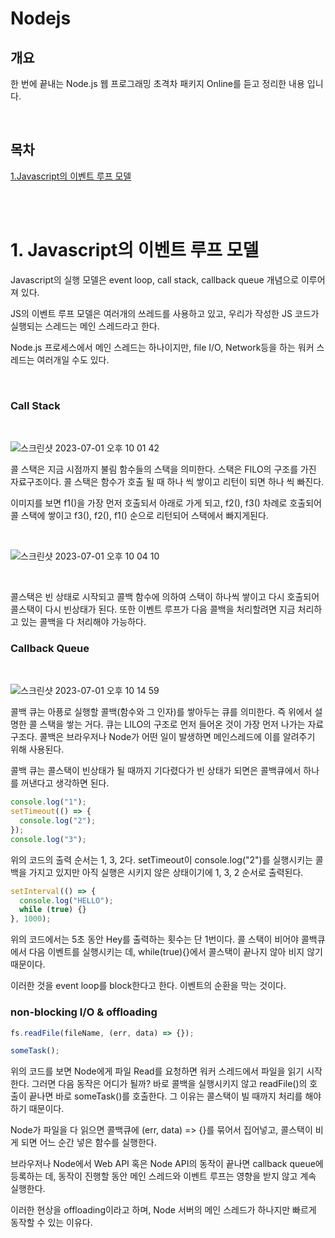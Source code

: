 # Nodejs

## 개요

한 번에 끝내는 Node.js 웹 프로그래밍 초격차 패키지 Online를 듣고 정리한 내용 입니다.

<br />

## 목차

[1.Javascript의 이벤트 루프 모델](#1-javascript의-이벤트-루프-모델)

<br />
<br />

# 1. Javascript의 이벤트 루프 모델

Javascript의 실행 모델은 event loop, call stack, callback queue 개념으로 이루어져 있다.

JS의 이벤트 루프 모델은 여러개의 쓰레드를 사용하고 있고, 우리가 작성한 JS 코드가 실행되는 스레드는 메인 스레드라고 한다.

Node.js 프로세스에서 메인 스레드는 하나이지만, file I/O, Network등을 하는 워커 스레드는 여러개일 수도 있다.

<br />

### Call Stack

<br />

![스크린샷 2023-07-01 오후 10 01 42](https://github.com/pinomaker-hoo/TIL/assets/56928532/95f8cbc2-57c3-4558-ae5c-eb8356b07775)

콜 스택은 지금 시점까지 불림 함수들의 스택을 의미한다. 스택은 FILO의 구조를 가진 자료구조이다. 콜 스택은 함수가 호출 될 때 하나 씩 쌓이고 리턴이 되면 하나 씩 빠진다.

이미지를 보면 f1()을 가장 먼저 호출되서 아래로 가게 되고, f2(), f3() 차례로 호출되어 콜 스택에 쌓이고 f3(), f2(), f1() 순으로 리턴되어 스택에서 빠지게된다.

<br />

![스크린샷 2023-07-01 오후 10 04 10](https://github.com/pinomaker-hoo/TIL/assets/56928532/cee69662-c014-4522-bcf9-e9bdccb371ce)

<br />

콜스택은 빈 상태로 시작되고 콜백 함수에 의하여 스택이 하나씩 쌓이고 다시 호출되어 콜스택이 다시 빈상태가 된다. 또한 이벤트 루프가 다음 콜백을 처리할려면 지금 처리하고 있는 콜백을 다 처리해야 가능하다.

### Callback Queue

<br />

![스크린샷 2023-07-01 오후 10 14 59](https://github.com/pinomaker-hoo/TIL/assets/56928532/a30c2af9-f235-41e8-a763-6a5178ff01b6)

콜백 큐는 아픙로 실행할 콜백(함수와 그 인자)를 쌓아두는 큐를 의미한다. 즉 위에서 설명한 콜 스택을 쌓는 거다.
큐는 LILO의 구조로 먼저 들어온 것이 가장 먼저 나가는 자료구조다. 콜백은 브라우저나 Node가 어떤 일이 발생하면 메인스레드에 이를 알려주기 위해 사용된다.

콜백 큐는 콜스택이 빈상태가 될 때까지 기다렸다가 빈 상태가 되면은 콜백큐에서 하나를 꺼낸다고 생각하면 된다.

```javascript
console.log("1");
setTimeout(() => {
  console.log("2");
});
console.log("3");
```

위의 코드의 출력 순서는 1, 3, 2다. setTimeout이 console.log("2")를 실행시키는 콜백을 가지고 있지만 아직 실행은 시키지 않은 상태이기에 1, 3, 2 순서로 출력된다.

```javascript
setInterval(() => {
  console.log("HELLO");
  while (true) {}
}, 1000);
```

위의 코드에서는 5초 동안 Hey를 출력하는 횟수는 단 1번이다. 콜 스택이 비어야 콜백큐에서 다음 이벤트를 실행시키는 데, while(true){}에서 콜스택이 끝나지 않아 비지 않기 때문이다.

이러한 것을 event loop를 block한다고 한다. 이벤트의 순환을 막는 것이다.

### non-blocking I/O & offloading

```javascript
fs.readFile(fileName, (err, data) => {});

someTask();
```

위의 코드를 보면 Node에게 파일 Read를 요청하면 워커 스레드에서 파일을 읽기 시작한다. 그러면 다음 동작은 어디가 될까? 바로 콜백을 실행시키지 않고 readFile()의 호출이 끝나면 바로 someTask()를 호출한다. 그 이유는 콜스택이 빌 때까지 처리를 해야하기 때문이다.

Node가 파일을 다 읽으면 콜백큐에 (err, data) => {}를 묶어서 집어넣고, 콜스택이 비게 되면 어느 순간 넣은 함수를 실행한다.

브라우저나 Node에서 Web API 혹은 Node API의 동작이 끝나면 callback queue에 등록하는 데, 동작이 진행할 동안 메인 스레드와 이벤트 루프는 영향을 받지 않고 계속 실행한다.

이러한 현상을 offloading이라고 하며, Node 서버의 메인 스레드가 하나지만 빠르게 동작할 수 있는 이유다.
